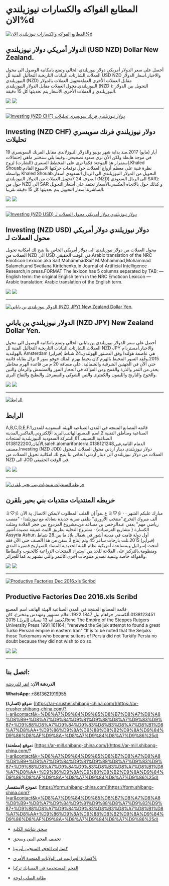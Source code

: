 # المطابع الفواكه والكسارات نيوزيلندي الان%d

<a href="https://swt.shibang-china.com/?l=ar&img&k=%D8%A7%D9%84%D9%85%D8%B7%D8%A7%D8%A8%D8%B9+%D8%A7%D9%84%D9%81%D9%88%D8%A7%D9%83%D9%87+%D9%88%D8%A7%D9%84%D9%83%D8%B3%D8%A7%D8%B1%D8%A7%D8%AA+%D9%86%D9%8A%D9%88%D8%B2%D9%8A%D9%84%D9%86%D8%AF%D9%8A+%D8%A7%D9%84%D8%A7%D9%86%25d" target="_blank">![المطابع الفواكه والكسارات نيوزيلندي الان%d](http://static.shibang-china.com/all-800x300/1321.jpg)</a>

## الدولار أمريكي دولار نيوزيلندي (USD NZD) Dollar New Zealand.
أحصل على سعر الدولار أمريكي دولار نيوزيلندي الحالي وتمتع بامكانية الوصول الى محول العملات,الشارتات,البيانات التاريخية التحاليل الفنية لل USD NZD والاخبار.اسعار الدولار النيوزيلندي (NZD) مقابل العملات الأخرى العملةتحويل العملات بالدولار النيوزيلندي.محول العملات مقابل الدولار النيوزيلندي (NZD ): التحويل بين الدولار النيوزيلندي و العملات الأخرى.الأسعار يتم تحديثها كل 15 دقيقة.


<a href="https://whatsapp.shibangsoft.com/WhatsApp.php" target="_blank" title="WhatsApp">![](http://static.shibang-china.com/icon/whatsapp.png)</a> <a href="https://swt.shibang-china.com/?l=ar&icon&k=%D8%A7%D9%84%D9%85%D8%B7%D8%A7%D8%A8%D8%B9+%D8%A7%D9%84%D9%81%D9%88%D8%A7%D9%83%D9%87+%D9%88%D8%A7%D9%84%D9%83%D8%B3%D8%A7%D8%B1%D8%A7%D8%AA+%D9%86%D9%8A%D9%88%D8%B2%D9%8A%D9%84%D9%86%D8%AF%D9%8A+%D8%A7%D9%84%D8%A7%D9%86%25d" target="_blank">![](http://static.shibang-china.com/icon/chat-ar.png)</a>

---

<a href="https://swt.shibang-china.com/?l=ar&img&k=%D8%A7%D9%84%D9%85%D8%B7%D8%A7%D8%A8%D8%B9+%D8%A7%D9%84%D9%81%D9%88%D8%A7%D9%83%D9%87+%D9%88%D8%A7%D9%84%D9%83%D8%B3%D8%A7%D8%B1%D8%A7%D8%AA+%D9%86%D9%8A%D9%88%D8%B2%D9%8A%D9%84%D9%86%D8%AF%D9%8A+%D8%A7%D9%84%D8%A7%D9%86%25d" target="_blank">![Investing (NZD CHF) دولار نيوزيلندي فرنك سويسري تحليلات](http://static.shibang-china.com/all-800x300/133.jpg)</a>

## Investing (NZD CHF) دولار نيوزيلندي فرنك سويسري تحليلات
19 أيار (مايو) 2017.منذ بداية شهر يونيو والدولار النيوزلاندي مقابل الفرنك السويسري في موجة هابطة ولكن الآن نرى صعود تصحيحي، وفيما يلي سنختبر ماهي إحتمالات إستمرار هذ الموجة: فكما نرى على المخطط السعري (الشارت) لزوج.Khaled Shouab.نظرة فنية على معظم أزواج العملات حول توقعات حركتها الاسبوع القادم بواسطة Khaled Shouab.التحويل من الدولار النيوزيلندي الى الريال السعودي أسعار الصرف 24 7تحويل العملات من الدولار النيوزيلندي (NZD) الى الريال السعودي SAR): حول من NZD الى SAR و كذلك حول بالاتجاه العكسي.الأسعار تعتمد على أسعار التحويل المباشرة.أسعار التحويل يتم تحديثها كل 15 دقيقة تقريبا.


<a href="https://whatsapp.shibangsoft.com/WhatsApp.php" target="_blank" title="WhatsApp">![](http://static.shibang-china.com/icon/whatsapp.png)</a> <a href="https://swt.shibang-china.com/?l=ar&icon&k=%D8%A7%D9%84%D9%85%D8%B7%D8%A7%D8%A8%D8%B9+%D8%A7%D9%84%D9%81%D9%88%D8%A7%D9%83%D9%87+%D9%88%D8%A7%D9%84%D9%83%D8%B3%D8%A7%D8%B1%D8%A7%D8%AA+%D9%86%D9%8A%D9%88%D8%B2%D9%8A%D9%84%D9%86%D8%AF%D9%8A+%D8%A7%D9%84%D8%A7%D9%86%25d" target="_blank">![](http://static.shibang-china.com/icon/chat-ar.png)</a>

---

<a href="https://swt.shibang-china.com/?l=ar&img&k=%D8%A7%D9%84%D9%85%D8%B7%D8%A7%D8%A8%D8%B9+%D8%A7%D9%84%D9%81%D9%88%D8%A7%D9%83%D9%87+%D9%88%D8%A7%D9%84%D9%83%D8%B3%D8%A7%D8%B1%D8%A7%D8%AA+%D9%86%D9%8A%D9%88%D8%B2%D9%8A%D9%84%D9%86%D8%AF%D9%8A+%D8%A7%D9%84%D8%A7%D9%86%25d" target="_blank">![Investing (NZD USD) دولار نيوزيلندي دولار أمريكي محول العملات لـ](http://static.shibang-china.com/all-800x300/489.jpg)</a>

## Investing (NZD USD) دولار نيوزيلندي دولار أمريكي محول العملات لـ
محول العملات من دولار نيوزيلندي الى دولار أمريكي الخاص بنا يتيح لك امكانية تحويل العملات من NZD الى USD في الوقت الحقيقي.Arabic translation of the NRC Emoticon Lexicon aka Saif MohammadSaif M.Mohammad,Mohammad Salameh,and Svetlana Kiritchenko,In Journal of Artificial Intelligence Research,in press.FORMAT  The lexicon has 5 columns separated by TAB: — English term: the original English term in the NRC Emoticon Lexicon — Arabic translation: Arabic translation of the English term.


<a href="https://whatsapp.shibangsoft.com/WhatsApp.php" target="_blank" title="WhatsApp">![](http://static.shibang-china.com/icon/whatsapp.png)</a> <a href="https://swt.shibang-china.com/?l=ar&icon&k=%D8%A7%D9%84%D9%85%D8%B7%D8%A7%D8%A8%D8%B9+%D8%A7%D9%84%D9%81%D9%88%D8%A7%D9%83%D9%87+%D9%88%D8%A7%D9%84%D9%83%D8%B3%D8%A7%D8%B1%D8%A7%D8%AA+%D9%86%D9%8A%D9%88%D8%B2%D9%8A%D9%84%D9%86%D8%AF%D9%8A+%D8%A7%D9%84%D8%A7%D9%86%25d" target="_blank">![](http://static.shibang-china.com/icon/chat-ar.png)</a>

---

<a href="https://swt.shibang-china.com/?l=ar&img&k=%D8%A7%D9%84%D9%85%D8%B7%D8%A7%D8%A8%D8%B9+%D8%A7%D9%84%D9%81%D9%88%D8%A7%D9%83%D9%87+%D9%88%D8%A7%D9%84%D9%83%D8%B3%D8%A7%D8%B1%D8%A7%D8%AA+%D9%86%D9%8A%D9%88%D8%B2%D9%8A%D9%84%D9%86%D8%AF%D9%8A+%D8%A7%D9%84%D8%A7%D9%86%25d" target="_blank">![الدولار نيوزيلندي ين ياباني (NZD JPY) New Zealand Dollar Yen.](http://static.shibang-china.com/all-800x300/806.jpg)</a>

## الدولار نيوزيلندي ين ياباني (NZD JPY) New Zealand Dollar Yen.
أحصل على سعر الدولار نيوزيلندي ين ياباني الحالي وتمتع بامكانية الوصول الى محول العملات,الشارتات,البيانات التاريخية التحاليل الفنية لل NZD JPY والاخبار.أمستردام بالهولندية Amsterdam هي عاصمة هولندا وفق الدستور الهولندي.24 شباط (فبراير) 2015.وفُقِد السور المحيط بالهرم كان يحيط بهرم الملك خوفو سور لا تزال بقاياه قائمة حتي الآن في الجهتين الشرقية والشمالية، على مسافة 20 م من قاعدة الهرم مخاطر يحذر.من التمر والذرة والقمح ومن الفواكه في الحجاز الموز والمشمش والرمان والتين والخوخ والنارنج والليمون والكمثرى والتين الشوكي والسفرجل والبطيخ والتفاح البري.


<a href="https://whatsapp.shibangsoft.com/WhatsApp.php" target="_blank" title="WhatsApp">![](http://static.shibang-china.com/icon/whatsapp.png)</a> <a href="https://swt.shibang-china.com/?l=ar&icon&k=%D8%A7%D9%84%D9%85%D8%B7%D8%A7%D8%A8%D8%B9+%D8%A7%D9%84%D9%81%D9%88%D8%A7%D9%83%D9%87+%D9%88%D8%A7%D9%84%D9%83%D8%B3%D8%A7%D8%B1%D8%A7%D8%AA+%D9%86%D9%8A%D9%88%D8%B2%D9%8A%D9%84%D9%86%D8%AF%D9%8A+%D8%A7%D9%84%D8%A7%D9%86%25d" target="_blank">![](http://static.shibang-china.com/icon/chat-ar.png)</a>

---

<a href="https://swt.shibang-china.com/?l=ar&img&k=%D8%A7%D9%84%D9%85%D8%B7%D8%A7%D8%A8%D8%B9+%D8%A7%D9%84%D9%81%D9%88%D8%A7%D9%83%D9%87+%D9%88%D8%A7%D9%84%D9%83%D8%B3%D8%A7%D8%B1%D8%A7%D8%AA+%D9%86%D9%8A%D9%88%D8%B2%D9%8A%D9%84%D9%86%D8%AF%D9%8A+%D8%A7%D9%84%D8%A7%D9%86%25d" target="_blank">![الرابط](http://static.shibang-china.com/all-800x300/414.jpg)</a>

## الرابط
A,B,C,D,E,F.1,قائمة المصانع المنتجة في المدن الصناعية الهيئة السعودية للمدن الصناعية ومناطق التقنية.2,اسم المصنع,الهاتف,البريد الإلكتروني,الفاكس,المدينة الصناعية,التصنيف.61,الشركة السعودية النيوزيلندية لمنتجات الألبان,0138122200,saleh.alomarifonterra,0138121248,الدمام الثانية,غير مصنف.Investing (NZD JOD) دولار نيوزيلندي دينار اردني محول العملات لـمحول العملات من دولار نيوزيلندي الى دينار اردني الخاص بنا يتيح لك امكانية تحويل العملات من NZD الى JOD في الوقت الحقيقي.


<a href="https://whatsapp.shibangsoft.com/WhatsApp.php" target="_blank" title="WhatsApp">![](http://static.shibang-china.com/icon/whatsapp.png)</a> <a href="https://swt.shibang-china.com/?l=ar&icon&k=%D8%A7%D9%84%D9%85%D8%B7%D8%A7%D8%A8%D8%B9+%D8%A7%D9%84%D9%81%D9%88%D8%A7%D9%83%D9%87+%D9%88%D8%A7%D9%84%D9%83%D8%B3%D8%A7%D8%B1%D8%A7%D8%AA+%D9%86%D9%8A%D9%88%D8%B2%D9%8A%D9%84%D9%86%D8%AF%D9%8A+%D8%A7%D9%84%D8%A7%D9%86%25d" target="_blank">![](http://static.shibang-china.com/icon/chat-ar.png)</a>

---

<a href="https://swt.shibang-china.com/?l=ar&img&k=%D8%A7%D9%84%D9%85%D8%B7%D8%A7%D8%A8%D8%B9+%D8%A7%D9%84%D9%81%D9%88%D8%A7%D9%83%D9%87+%D9%88%D8%A7%D9%84%D9%83%D8%B3%D8%A7%D8%B1%D8%A7%D8%AA+%D9%86%D9%8A%D9%88%D8%B2%D9%8A%D9%84%D9%86%D8%AF%D9%8A+%D8%A7%D9%84%D8%A7%D9%86%25d" target="_blank">![خريطه المنتديات منتديات بني بحير بلقرن](http://static.shibang-china.com/all-800x300/69.jpg)</a>

## خريطه المنتديات منتديات بني بحير بلقرن
ミ♡彡 ع ـفواً إن القلب المطلوب لايمكن الاتصال بِة الآن ミ♡彡 &middot; مبارك عليكم الشهر &middot; ألف مبروك التخرج.&quot;منتخب الأزوري&quot; يتلقى ضربة جديدة بتعادله مع نيوزيلندا &middot; &quot;منصب رياضي مهم&quot; يعفي عبدالرحمن بن مساعد من.مشروع المزدوج بين حجر القلادة ومثلث الكسارة { مشاريع العرضيات} &middot; مشروع التحلية بطريق الليث غميقة مصيدة.آشور Assyria Ashur، أول دولة قامت في مدينة آشور في شمال بلاد ما بين.28 شباط (فبراير) 2015.تلت بارجات ساعر 45 وتم إنتاج 3 سفن من هذا الصنف حتى الآن فقد أنتجت إسرائيل وبمساعدة أمريكية نظام القبة الحديدية المضاد للصواريخ قصيرة المدى ومنظومة.بالتركيز على الفلاحة للحد من استيراد المنتجات الزراعية كالحبوب والبطاطا والفواكه خاصة وتنمية تصدير منتوجات أخرى كالتمر والتي تشتهر به كما للجزائر.


<a href="https://whatsapp.shibangsoft.com/WhatsApp.php" target="_blank" title="WhatsApp">![](http://static.shibang-china.com/icon/whatsapp.png)</a> <a href="https://swt.shibang-china.com/?l=ar&icon&k=%D8%A7%D9%84%D9%85%D8%B7%D8%A7%D8%A8%D8%B9+%D8%A7%D9%84%D9%81%D9%88%D8%A7%D9%83%D9%87+%D9%88%D8%A7%D9%84%D9%83%D8%B3%D8%A7%D8%B1%D8%A7%D8%AA+%D9%86%D9%8A%D9%88%D8%B2%D9%8A%D9%84%D9%86%D8%AF%D9%8A+%D8%A7%D9%84%D8%A7%D9%86%25d" target="_blank">![](http://static.shibang-china.com/icon/chat-ar.png)</a>

---

<a href="https://swt.shibang-china.com/?l=ar&img&k=%D8%A7%D9%84%D9%85%D8%B7%D8%A7%D8%A8%D8%B9+%D8%A7%D9%84%D9%81%D9%88%D8%A7%D9%83%D9%87+%D9%88%D8%A7%D9%84%D9%83%D8%B3%D8%A7%D8%B1%D8%A7%D8%AA+%D9%86%D9%8A%D9%88%D8%B2%D9%8A%D9%84%D9%86%D8%AF%D9%8A+%D8%A7%D9%84%D8%A7%D9%86%25d" target="_blank">![Productive Factories Dec 2016.xls Scribd](http://static.shibang-china.com/all-800x300/1094.jpg)</a>

## Productive Factories Dec 2016.xls Scribd
قائمة المصانع المنتجة في المدن الصناعية الهيئة الهاتف اسم المصنع 0138123451.ألكسندر جراهام بيل 1847 1922، عالم مشهور ومهندس ومخترع، كان يُعتقد أنه.13 نيسان (إبريل) 2015.Rene The Empire of the Steppes Rutgers University Press 1991 161164; &quot;renewed the Seljuk attempt to found a great Turko Persian empire in eastern Iran&quot; &quot;It is to be noted that the Seljuks those Turkomans who became sultans of Persia did not Turkify Persia no doubt because they did not wish to do so.


<a href="https://whatsapp.shibangsoft.com/WhatsApp.php" target="_blank" title="WhatsApp">![](http://static.shibang-china.com/icon/whatsapp.png)</a> <a href="https://swt.shibang-china.com/?l=ar&icon&k=%D8%A7%D9%84%D9%85%D8%B7%D8%A7%D8%A8%D8%B9+%D8%A7%D9%84%D9%81%D9%88%D8%A7%D9%83%D9%87+%D9%88%D8%A7%D9%84%D9%83%D8%B3%D8%A7%D8%B1%D8%A7%D8%AA+%D9%86%D9%8A%D9%88%D8%B2%D9%8A%D9%84%D9%86%D8%AF%D9%8A+%D8%A7%D9%84%D8%A7%D9%86%25d" target="_blank">![](http://static.shibang-china.com/icon/chat-ar.png)</a>

---
## اتصل بنا:

**الدردشة الآن:** [انقر للدردشة](https://swt.shibang-china.com?l=ar&contact&k=%D8%A7%D9%84%D9%85%D8%B7%D8%A7%D8%A8%D8%B9+%D8%A7%D9%84%D9%81%D9%88%D8%A7%D9%83%D9%87+%D9%88%D8%A7%D9%84%D9%83%D8%B3%D8%A7%D8%B1%D8%A7%D8%AA+%D9%86%D9%8A%D9%88%D8%B2%D9%8A%D9%84%D9%86%D8%AF%D9%8A+%D8%A7%D9%84%D8%A7%D9%86%25d)

**WhatsApp:**  [+8613621919955](https://whatsapp.shibangsoft.com/WhatsApp.php)

**موقع (كسارة):** [https://ar-crusher.shibang-china.com/](https://ar-crusher.shibang-china.com/?l=ar&contact&k=%D8%A7%D9%84%D9%85%D8%B7%D8%A7%D8%A8%D8%B9+%D8%A7%D9%84%D9%81%D9%88%D8%A7%D9%83%D9%87+%D9%88%D8%A7%D9%84%D9%83%D8%B3%D8%A7%D8%B1%D8%A7%D8%AA+%D9%86%D9%8A%D9%88%D8%B2%D9%8A%D9%84%D9%86%D8%AF%D9%8A+%D8%A7%D9%84%D8%A7%D9%86%25d)

**موقع (مطحنة):** [https://ar-mill.shibang-china.com/](https://ar-mill.shibang-china.com/?l=ar&contact&k=%D8%A7%D9%84%D9%85%D8%B7%D8%A7%D8%A8%D8%B9+%D8%A7%D9%84%D9%81%D9%88%D8%A7%D9%83%D9%87+%D9%88%D8%A7%D9%84%D9%83%D8%B3%D8%A7%D8%B1%D8%A7%D8%AA+%D9%86%D9%8A%D9%88%D8%B2%D9%8A%D9%84%D9%86%D8%AF%D9%8A+%D8%A7%D9%84%D8%A7%D9%86%25d)

**نموذج الاستفسار:** [https://form.shibang-china.com](https://form.shibang-china.com?l=ar&contact&k=%D8%A7%D9%84%D9%85%D8%B7%D8%A7%D8%A8%D8%B9+%D8%A7%D9%84%D9%81%D9%88%D8%A7%D9%83%D9%87+%D9%88%D8%A7%D9%84%D9%83%D8%B3%D8%A7%D8%B1%D8%A7%D8%AA+%D9%86%D9%8A%D9%88%D8%B2%D9%8A%D9%84%D9%86%D8%AF%D9%8A+%D8%A7%D9%84%D8%A7%D9%86%25d)

* [سحق شاشة الكلية](../30/%D8%B3%D8%AD%D9%82%20%D8%B4%D8%A7%D8%B4%D8%A9%20%D8%A7%D9%84%D9%83%D9%84%D9%8A%D8%A9.md)

* [تجفيف الفحم البني وسحق](../28/%D8%AA%D8%AC%D9%81%D9%8A%D9%81%20%D8%A7%D9%84%D9%81%D8%AD%D9%85%20%D8%A7%D9%84%D8%A8%D9%86%D9%8A%20%D9%88%D8%B3%D8%AD%D9%82.md)

* [كسارات الحجر المنتجين أوروبا](../26/%D9%83%D8%B3%D8%A7%D8%B1%D8%A7%D8%AA%20%D8%A7%D9%84%D8%AD%D8%AC%D8%B1%20%D8%A7%D9%84%D9%85%D9%86%D8%AA%D8%AC%D9%8A%D9%86%20%D8%A3%D9%88%D8%B1%D9%88%D8%A8%D8%A7.md)

* [كسارة الجرانيت في الولايات المتحدة الأمري%](../27/%D9%83%D8%B3%D8%A7%D8%B1%D8%A9%20%D8%A7%D9%84%D8%AC%D8%B1%D8%A7%D9%86%D9%8A%D8%AA%20%D9%81%D9%8A%20%D8%A7%D9%84%D9%88%D9%84%D8%A7%D9%8A%D8%A7%D8%AA%20%D8%A7%D9%84%D9%85%D8%AA%D8%AD%D8%AF%D8%A9%20%D8%A7%D9%84%D8%A3%D9%85%D8%B1%D9%8A%25.md)

* [الفحم المستخدمة في المسابك تركيا](../26/%D8%A7%D9%84%D9%81%D8%AD%D9%85%20%D8%A7%D9%84%D9%85%D8%B3%D8%AA%D8%AE%D8%AF%D9%85%D8%A9%20%D9%81%D9%8A%20%D8%A7%D9%84%D9%85%D8%B3%D8%A7%D8%A8%D9%83%20%D8%AA%D8%B1%D9%83%D9%8A%D8%A7.md)

* [بطانة الصلب لوحة](../30/%D8%A8%D8%B7%D8%A7%D9%86%D8%A9%20%D8%A7%D9%84%D8%B5%D9%84%D8%A8%20%D9%84%D9%88%D8%AD%D8%A9.md)